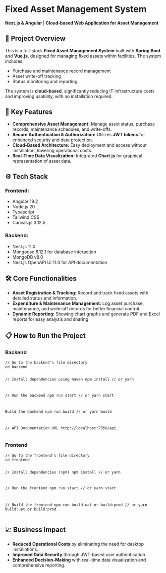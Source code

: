 

<h1>Fixed Asset Management System</h1>
<p><strong>Nest.js & Angular | Cloud-based Web Application for Asset Management</strong></p>

<h2>🌟 Project Overview</h2>
<p>This is a full-stack <strong>Fixed Asset Management System</strong> built with <strong>Spring Boot</strong> and <strong>Vue.js</strong>, designed for managing fixed assets within facilities. The system includes:</p>
<ul>
  <li>Purchase and maintenance record management</li>
  <li>Asset write-off tracking</li>
  <li>Status monitoring and reporting</li>
</ul>
<p>The system is <strong>cloud-based</strong>, significantly reducing IT infrastructure costs and improving usability, with no installation required.</p>
<!--
<p>🔗 <strong><a href="https://felix-fixedasset.web.app/login" target="_blank">Online Demo</a></strong></p>
<p><strong>Username:</strong> <code>Demo</code><br>
<strong>Password:</strong> <code>888888</code></p>
<p><em>Note: Backend & Database hosted on Koyeb, Frontend on Firebase. Initial data load may take a few seconds. If cannot load the verification code, please click the "Reset" button.</em></p>
--><!--
<h2>📸 Example Screenshots</h2>
--><!--
<h3>Dashboard Overview</h3>
<img src="https://github.com/felix9611/springboot-fixedasset-vue-2/blob/main/image/fixedasset-1.png" alt="Dashboard Overview">
--><!--
<h3>Asset List View</h3>
<img src="https://github.com/felix9611/springboot-fixedasset-vue-2/blob/main/image/fixedasset-2.png" alt="Asset List View">
--><!--
<h3>Asset Maintenance Records</h3>
<img src="https://github.com/felix9611/springboot-fixedasset-vue-2/blob/main/image/fixedasset-3.png" alt="Maintenance Records">
--><!--
<h3>Asset Write-Off Management</h3>
<img src="https://github.com/felix9611/springboot-fixedasset-vue-2/blob/main/image/fixedasset-4.png" alt="Write-Off Management">
-->
<h2>🚀 Key Features</h2>
<ul>
  <li><strong>Comprehensive Asset Management:</strong> Manage asset status, purchase records, maintenance schedules, and write-offs.</li>
  <li><strong>Secure Authentication & Authorization:</strong> Utilizes <strong>JWT tokens</strong> for enhanced security and data protection.</li>
  <li><strong>Cloud-Based Architecture:</strong> Easy deployment and access without installation, lowering operational costs.</li>
  <li><strong>Real-Time Data Visualization:</strong> Integrated <strong>Chart.js</strong> for graphical representation of asset data.</li>
</ul>

<h2>⚙️ Tech Stack</h2>
<h3>Frontend:</h3>
<ul>
  <li>Angular 19.2</li>
  <li>Node.js 20</li>
  <li>Typescript</li>
  <li>Tailwind CSS</li>
  <li>Canvas.js 3.12.5</li>
  <!--<li>xlsx, jspdf for reporting and data export</li>-->
</ul>
<h3>Backend:</h3>
<ul>
  <li>Nest.js 11.0</li>
  <li>Mongoose 8.12.1 for database interaction</li>
  <li>MongoDB v8.0</li>
  <li>Nest.js OpenAPI UI 11.0 for API documentation</li>
</ul>

<h2>🛠️ Core Functionalities</h2>
<ul>
  <li><strong>Asset Registration & Tracking:</strong> Record and track fixed assets with detailed status and information.</li>
  <li><strong>Expenditure & Maintenance Management:</strong> Log asset purchase, maintenance, and write-off records for better financial control.</li>
  <li><strong>Dynamic Reporting:</strong> Showing chart graphs and generate PDF and Excel reports for easy analysis and sharing.</li>
</ul>

<h2>📋 How to Run the Project</h2>

<h3>Backend</h3>
<pre><code>// Go to the backend's file directory
cd backend

// Install dependencies using maven
npm install
// or
yarn

// Run the backend
npm run start
// or
yarn start

Build the backend
npm run build
// or
yarn build


// API Documentation URL
http://localhost:7350/api
</code></pre>

<h3>Frontend</h3>
<pre><code>// Go to the frontend's file directory
cd frontend

// Install dependencies (npm)
npm install
// or
yarn

// Run the frontend
npm run start
// or
yarn start

// Build the frontend
npm run build:uat or build:prod
// or
yarn build:uat or build:prod
</code></pre>
<!---
<h2>🌐 Deployment</h2>
<ul>
  <li><strong>Backend:</strong> Koyeb (Spring Boot)</li>
  <li><strong>Frontend:</strong> Firebase Hosting</li>
</ul>-->

<h2>📈 Business Impact</h2>
<ul>
  <li><strong>Reduced Operational Costs</strong> by eliminating the need for desktop installations.</li>
  <li><strong>Improved Data Security</strong> through JWT-based user authentication.</li>
  <li><strong>Enhanced Decision-Making</strong> with real-time data visualization and comprehensive reporting.</li>
</ul>
